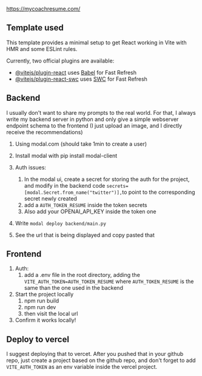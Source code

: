 https://mycoachresume.com/

## Template used

This template provides a minimal setup to get React working in Vite with HMR and some ESLint rules.

Currently, two official plugins are available:

- [@vitejs/plugin-react](https://github.com/vitejs/vite-plugin-react/blob/main/packages/plugin-react/README.md) uses [Babel](https://babeljs.io/) for Fast Refresh
- [@vitejs/plugin-react-swc](https://github.com/vitejs/vite-plugin-react-swc) uses [SWC](https://swc.rs/) for Fast Refresh



## Backend

I usually don't want to share my prompts to the real world. For that, I always write my backend server in python and only give a simple webserver endpoint schema to the frontend (I just upload an image, and I directly receive the recommendations)

1. Using modal.com (should take 1min to create a user)
2. Install modal with pip install modal-client
3. Auth issues:

   1. In the modal ui, create a secret for storing the auth for the project, and modify in the backend code `secrets=[modal.Secret.from_name("twitter")],`to point to the corresponding secret newly created
   2. add a `AUTH_TOKEN_RESUME` inside the token secrets
   3. Also add your OPENAI_API_KEY inside the token one
4. Write `modal deploy backend/main.py`
5. See the url that is being displayed and copy pasted that


## Frontend

1. Auth:
   1. add a .env file in the root directory, adding the `VITE_AUTH_TOKEN=AUTH_TOKEN_RESUME` where `AUTH_TOKEN_RESUME` is the same than the one used in the backend
2. Start the project locally
   1. npm run build
   2. npm run dev
   3. then visit the local url
3. Confirm it works locally!


## Deploy to vercel

I suggest deploying that to vercet. After you pushed that in your github repo, just create a project based on the github repo, and don't forget to add `VITE_AUTH_TOKEN` as an env variable inside the vercel project.

